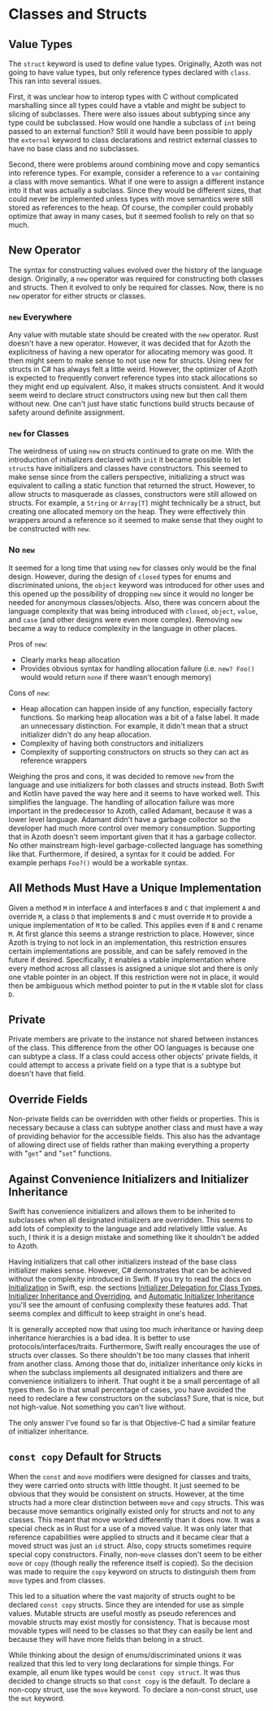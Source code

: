 # Classes and Structs

## Value Types

The `struct` keyword is used to define value types. Originally, Azoth was not going to have value
types, but only reference types declared with `class`. This ran into several issues.

First, it was unclear how to interop types with C without complicated marshalling since all types
could have a vtable and might be subject to slicing of subclasses. There were also issues about
subtyping since any type could be subclassed. How would one handle a subclass of `int` being passed
to an external function? Still it would have been possible to apply the `external` keyword to class
declarations and restrict external classes to have no base class and no subclasses.

Second, there were problems around combining move and copy semantics into reference types. For
example, consider a reference to a `var` containing a class with move semantics. What if one were to
assign a different instance into it that was actually a subclass. Since they would be different
sizes, that could never be implemented unless types with move semantics were still stored as
references to the heap. Of course, the compiler could probably optimize that away in many cases, but
it seemed foolish to rely on that so much.

## New Operator

The syntax for constructing values evolved over the history of the language design. Originally, a
`new` operator was required for constructing both classes and structs. Then it evolved to only be
required for classes. Now, there is no `new` operator for either structs or classes.

### `new` Everywhere

Any value with mutable state should be created with the `new` operator. Rust doesn't have a new
operator. However, it was decided that for Azoth the explicitness of having a new operator for
allocating memory was good. It then might seem to make sense to not use new for structs. Using new
for structs in C# has always felt a little weird. However, the optimizer of Azoth is expected to
frequently convert reference types into stack allocations so they might end up equivalent. Also, it
makes structs consistent. And it would seem weird to declare struct constructors using new but then
call them without new. One can't just have static functions build structs because of safety around
definite assignment.

### `new` for Classes

The weirdness of using `new` on structs continued to grate on me. With the introduction of
initializers declared with `init` it became possible to let `struct`s have initializers and classes
have constructors. This seemed to make sense since from the callers perspective, initializing a
struct was equivalent to calling a static function that returned the struct. However, to allow
structs to masquerade as classes, constructors were still allowed on structs. For example, a
`String` or `Array[T]` might technically be a struct, but creating one allocated memory on the heap.
They were effectively thin wrappers around a reference so it seemed to make sense that they ought to
be constructed with `new`.

### No `new`

It seemed for a long time that using `new` for classes only would be the final design. However,
during the design of `closed` types for enums and discriminated unions, the `object` keyword was
introduced for other uses and this opened up the possibility of dropping `new` since it would no
longer be needed for anonymous classes/objects. Also, there was concern about the language
complexity that was being introduced with `closed`, `object`, `value`, and `case` (and other designs
were even more complex). Removing `new` became a way to reduce complexity in the language in other
places.

Pros of `new`:

* Clearly marks heap allocation
* Provides obvious syntax for handling allocation failure (i.e. `new? Foo()` would would return
  `none` if there wasn't enough memory)

Cons of `new`:

* Heap allocation can happen inside of any function, especially factory functions. So marking heap
  allocation was a bit of a false label. It made an unnecessary distinction. For example, it didn't
  mean that a struct initializer didn't do any heap allocation.
* Complexity of having both constructors and initializers
* Complexity of supporting constructors on structs so they can act as reference wrappers

Weighing the pros and cons, it was decided to remove `new` from the language and use initializers
for both classes and structs instead. Both Swift and Kotlin have paved the way here and it seems to
have worked well. This simplifies the language. The handling of allocation failure was more
important in the predecessor to Azoth, called Adamant, because it was a lower level language.
Adamant didn't have a garbage collector so the developer had much more control over memory
consumption. Supporting that in Azoth doesn't seem important given that it has a garbage collector.
No other mainstream high-level garbage-collected language has something like that. Furthermore, if
desired, a syntax for it could be added. For example perhaps `Foo?()` would be a workable syntax.

## All Methods Must Have a Unique Implementation

Given a method `M` in interface `A` and interfaces `B` and `C` that implement `A` and override `M`,
a class `D` that implements `B` and `C` must override `M` to provide a unique implementation of `M`
to be called. This applies even if `B` and `C` rename `M`. At first glance this seems a strange
restriction to place. However, since Azoth is trying to not lock in an implementation, this
restriction ensures certain implementations are possible, and can be safely removed in the future if
desired. Specifically, it enables a vtable implementation where every method across all classes is
assigned a unique slot and there is only one vtable pointer in an object. If this restriction were
not in place, it would then be ambiguous which method pointer to put in the `M` vtable slot for
class `D`.

## Private

Private members are private to the instance not shared between instances of the class. This
difference from the other OO languages is because one can subtype a class. If a class could access
other objects' private fields, it could attempt to access a private field on a type that is a subtype
but doesn't have that field.

## Override Fields

Non-private fields can be overridden with other fields or properties. This is necessary because a
class can subtype another class and must have a way of providing behavior for the accessible fields.
This also has the advantage of allowing direct use of fields rather than making everything a
property with "`get`" and "`set`" functions.

## Against Convenience Initializers and Initializer Inheritance

Swift has convenience initializers and allows them to be inherited to subclasses when all designated
initializers are overridden. This seems to add lots of complexity to the language and add relatively
little value. As such, I think it is a design mistake and something like it shouldn't be added to
Azoth.

Having initializers that call other initializers instead of the base class initializer makes sense.
However, C# demonstrates that can be achieved without the complexity introduced in Swift. If you try
to read the docs on
[Initialization](https://docs.swift.org/swift-book/documentation/the-swift-programming-language/initialization/)
in Swift, esp. the sections [Initializer Delegation for Class
Types](https://docs.swift.org/swift-book/documentation/the-swift-programming-language/initialization/#Initializer-Delegation-for-Class-Types),
[Initializer Inheritance and
Overriding](https://docs.swift.org/swift-book/documentation/the-swift-programming-language/initialization/#Initializer-Inheritance-and-Overriding),
and [Automatic Initializer
Inheritance](https://docs.swift.org/swift-book/documentation/the-swift-programming-language/initialization/#Automatic-Initializer-Inheritance)
you'll see the amount of confusing complexity these features add. That seems complex and difficult
to keep straight in one's head.

It is generally accepted now that using too much inheritance or having deep inheritance hierarchies
is a bad idea. It is better to use protocols/interfaces/traits. Furthermore, Swift really encourages
the use of structs over classes. So there shouldn't be too many classes that inherit from another
class. Among those that do, initializer inheritance only kicks in when the subclass implements all
designated initializers and there are convenience initializers to inherit. That ought it be a small
percentage of all types then. So in that small percentage of cases, you have avoided the need to
redeclare a few constructors on the subclass? Sure, that is nice, but not high-value. Not something
you can't live without.

The only answer I've found so far is that Objective-C had a similar feature of initializer
inheritance.

## `const copy` Default for Structs

When the `const` and `move` modifiers were designed for classes and traits, they were carried onto
structs with little thought. It just seemed to be obvious that they would be consistent on structs.
However, at the time structs had a more clear distinction between `move` and `copy` structs. This
was because move semantics originally existed only for structs and not to any classes. This meant
that move worked differently than it does now. It was a special check as in Rust for a use of a
moved value. It was only later that reference capabilities were applied to structs and it became
clear that a moved struct was just an `id` struct. Also, copy structs sometimes require special copy
constructors. Finally, non-`move` classes don't seem to be either `move` or `copy` (though really
the reference itself is copied). So the decision was made to require the `copy` keyword on structs
to distinguish them from `move` types and from classes.

This led to a situation where the vast majority of structs ought to be declared `const copy`
structs. Since they are intended for use as simple values. Mutable structs are useful mostly as
pseudo references and movable structs may exist mostly for consistency. That is because most movable
types will need to be classes so that they can easily be lent and because they will have more fields
than belong in a struct.

While thinking about the design of enums/discriminated unions it was realized that this led to very
long declarations for simple things. For example, all enum like types would be `const copy struct`.
It was thus decided to change structs so that `const copy` is the default. To declare a non-copy
struct, use the `move` keyword. To declare a non-const struct, use the `mut` keyword.
